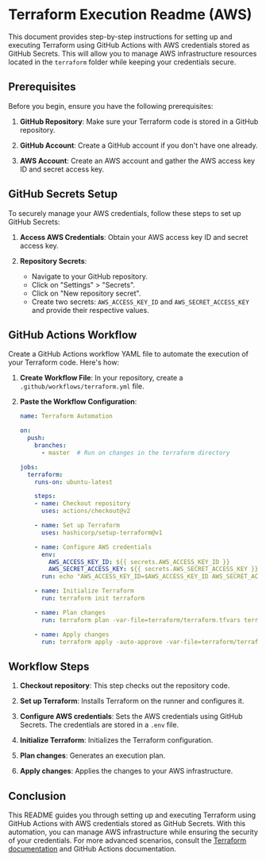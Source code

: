 # Terraform Execution Readme (AWS)

This document provides step-by-step instructions for setting up and executing Terraform using GitHub Actions with AWS credentials stored as GitHub Secrets. This will allow you to manage AWS infrastructure resources located in the `terraform` folder while keeping your credentials secure.

## Prerequisites

Before you begin, ensure you have the following prerequisites:

1. **GitHub Repository**: Make sure your Terraform code is stored in a GitHub repository.

2. **GitHub Account**: Create a GitHub account if you don't have one already.

3. **AWS Account**: Create an AWS account and gather the AWS access key ID and secret access key.

## GitHub Secrets Setup

To securely manage your AWS credentials, follow these steps to set up GitHub Secrets:

1. **Access AWS Credentials**: Obtain your AWS access key ID and secret access key.

2. **Repository Secrets**:
   - Navigate to your GitHub repository.
   - Click on "Settings" > "Secrets".
   - Click on "New repository secret".
   - Create two secrets: `AWS_ACCESS_KEY_ID` and `AWS_SECRET_ACCESS_KEY` and provide their respective values.

## GitHub Actions Workflow

Create a GitHub Actions workflow YAML file to automate the execution of your Terraform code. Here's how:

1. **Create Workflow File**: In your repository, create a `.github/workflows/terraform.yml` file.

2. **Paste the Workflow Configuration**:
   ```yaml
   name: Terraform Automation

   on:
     push:
       branches:
         - master  # Run on changes in the terraform directory

   jobs:
     terraform:
       runs-on: ubuntu-latest

       steps:
       - name: Checkout repository
         uses: actions/checkout@v2

       - name: Set up Terraform
         uses: hashicorp/setup-terraform@v1

       - name: Configure AWS credentials
         env:
           AWS_ACCESS_KEY_ID: ${{ secrets.AWS_ACCESS_KEY_ID }}
           AWS_SECRET_ACCESS_KEY: ${{ secrets.AWS_SECRET_ACCESS_KEY }}
         run: echo "AWS_ACCESS_KEY_ID=$AWS_ACCESS_KEY_ID AWS_SECRET_ACCESS_KEY=$AWS_SECRET_ACCESS_KEY" > ~/.env

       - name: Initialize Terraform
         run: terraform init terraform

       - name: Plan changes
         run: terraform plan -var-file=terraform/terraform.tfvars terraform

       - name: Apply changes
         run: terraform apply -auto-approve -var-file=terraform/terraform.tfvars terraform
   ```

## Workflow Steps

1. **Checkout repository**: This step checks out the repository code.

2. **Set up Terraform**: Installs Terraform on the runner and configures it.

3. **Configure AWS credentials**: Sets the AWS credentials using GitHub Secrets. The credentials are stored in a `.env` file.

4. **Initialize Terraform**: Initializes the Terraform configuration.

5. **Plan changes**: Generates an execution plan.

6. **Apply changes**: Applies the changes to your AWS infrastructure.

## Conclusion

This README guides you through setting up and executing Terraform using GitHub Actions with AWS credentials stored as GitHub Secrets. With this automation, you can manage AWS infrastructure while ensuring the security of your credentials. For more advanced scenarios, consult the [Terraform documentation](https://www.terraform.io/docs/providers/aws/index.html) and GitHub Actions documentation.